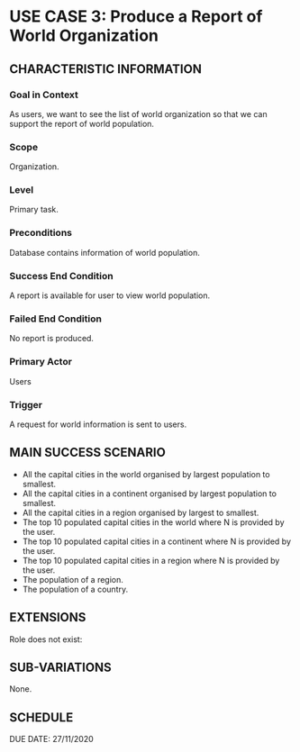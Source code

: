 # USE CASE 3: Produce a Report of World Organization
## CHARACTERISTIC INFORMATION

### Goal in Context

As users, we want to see the list of world organization so that we can support the report of world population.

### Scope

Organization.

### Level

Primary task.

### Preconditions

Database contains information of world population.

### Success End Condition

A report is available for user to view world population.

### Failed End Condition

No report is produced.

### Primary Actor

Users

### Trigger

A request for world information is sent to users.

## MAIN SUCCESS SCENARIO
- All the capital cities in the world organised by largest population to smallest.
- All the capital cities in a continent organised by largest population to smallest.
- All the capital cities in a region organised by largest to smallest.
- The top 10 populated capital cities in the world where N is provided by the user.
- The top 10 populated capital cities in a continent where N is provided by the user.
- The top 10 populated capital cities in a region where N is provided by the user.
- The population of a region.
- The population of a country.

## EXTENSIONS

Role does not exist:

## SUB-VARIATIONS

None.

## SCHEDULE

DUE DATE: 27/11/2020
